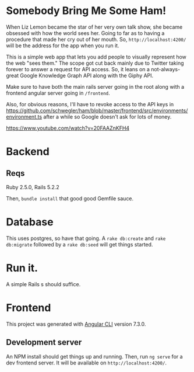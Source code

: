 # Somebody Bring Me Some Ham!

When Liz Lemon became the star of her very own talk show, she became obsessed with how the world sees her. Going to far as to having a procedure that made her cry out of her mouth. So, `http://localhost:4200/` will be the address for the app when you run it.

This is a simple web app that lets you add people to visually represent how the web "sees them." The scope got cut back mainly due to Twitter taking forever to answer a request for API access. So, it leans on a not-always-great Google Knowledge Graph API along with the Giphy API.

Make sure to have both the main rails server going in the root along with a frontend angular server going in `/frontend`.

Also, for obvious reasons, I'll have to revoke access to the API keys in https://github.com/schwegler/ham/blob/master/frontend/src/environments/environment.ts after a while so Google doesn't ask for lots of money.

https://www.youtube.com/watch?v=20FAAZnKFH4

# Backend

## Reqs

Ruby 2.5.0, Rails 5.2.2

Then, `bundle install` that good good Gemfile sauce.

# Database

This uses postgres, so have that going. A `rake db:create` and `rake db:migrate` followed by a `rake db:seed` will get things started.

# Run it.

A simple Rails s should suffice.

# Frontend

This project was generated with [Angular CLI](https://github.com/angular/angular-cli) version 7.3.0.

## Development server

An NPM install should get things up and running.
Then, run `ng serve` for a dev frontend server. It will be available on `http://localhost:4200/`.
